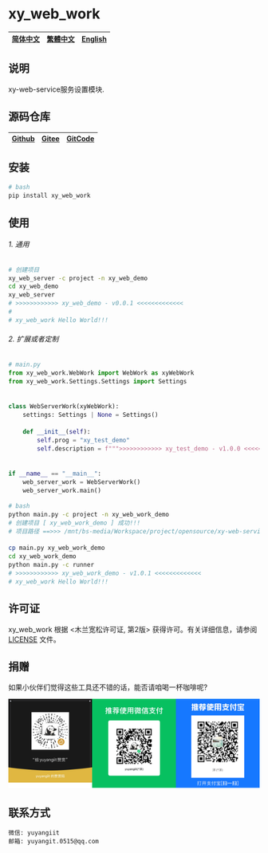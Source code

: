 <!--
 * @Author: 余洋 yuyangit.0515@qq.com
 * @Date: 2024-10-18 13:02:23
 * @LastEditors: 余洋 yuyangit.0515@qq.com
 * @LastEditTime: 2024-10-23 20:51:38
 * @FilePath: /xy_web_work/README.md
 * @Description: 这是默认设置,请设置`customMade`, 打开koroFileHeader查看配置 进行设置: https://github.com/OBKoro1/koro1FileHeader/wiki/%E9%85%8D%E7%BD%AE
-->
# xy_web_work

| [简体中文](./README.md)         | [繁體中文](readme/README.zh-hant.md)        |                      [English](readme/README.en.md)          |
| ----------- | -------------|---------------------------------------|

## 说明

xy-web-service服务设置模块.

## 源码仓库

| [Github](https://github.com/xy-web-service/xy_web_work.git)         | [Gitee](https://gitee.com/xy-opensource/xy_web_work.git)        |                      [GitCode](https://gitcode.com/xy-opensource/xy_web_work.git)          |
| ----------- | -------------|---------------------------------------|

## 安装

```bash
# bash
pip install xy_web_work
```

## 使用

###### 1. 通用

```bash
# 创建项目
xy_web_server -c project -n xy_web_demo
cd xy_web_demo
xy_web_server
# >>>>>>>>>>>> xy_web_demo - v0.0.1 <<<<<<<<<<<<<
# 
# xy_web_work Hello World!!!

```
###### 2. 扩展或者定制
```python
# main.py
from xy_web_work.WebWork import WebWork as xyWebWork
from xy_web_work.Settings.Settings import Settings


class WebServerWork(xyWebWork):
    settings: Settings | None = Settings()

    def __init__(self):
        self.prog = "xy_test_demo"
        self.description = f""">>>>>>>>>>>> xy_test_demo - v1.0.0 <<<<<<<<<<<<<"""


if __name__ == "__main__":
    web_server_work = WebServerWork()
    web_server_work.main()
```

```bash
# bash
python main.py -c project -n xy_web_work_demo
# 创建项目 [ xy_web_work_demo ] 成功!!!
# 项目路径 ==>>> /mnt/bs-media/Workspace/project/opensource/xy-web-service/xy_web_work/test/xy_web_work_demo

cp main.py xy_web_work_demo
cd xy_web_work_demo
python main.py -c runner
# >>>>>>>>>>>> xy_web_work_demo - v1.0.1 <<<<<<<<<<<<<
# xy_web_work Hello World!!!

```

## 许可证
xy_web_work 根据 <木兰宽松许可证, 第2版> 获得许可。有关详细信息，请参阅 [LICENSE](LICENSE) 文件。

## 捐赠
如果小伙伴们觉得这些工具还不错的话，能否请咱喝一杯咖啡呢?  

![pay-total](./readme/pay-total.png)


## 联系方式

```
微信: yuyangiit
邮箱: yuyangit.0515@qq.com
```